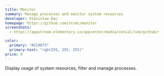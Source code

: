 ```yaml
---
title: Monitor
summary: Manage processes and monitor system resources
developer: Stanisław Dac
homepage: https://github.com/stsdc/monitor
screenshots:
  - https://appstream.elementary.io/appcenter/media/xenial/com/github/stsdc.monitor.desktop/D632C328153741E57C5683732C1302CA/screenshots/image-1_orig.png

color:
  primary: "#2196f3"
  primary-text: "rgb(255, 255, 255)"
price: 0
---
```


<p>Display usage of system resources, filter and manage processes.</p>
